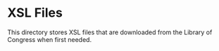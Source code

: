 # XSL Files

This directory stores XSL files that are downloaded from the Library of Congress when first needed.